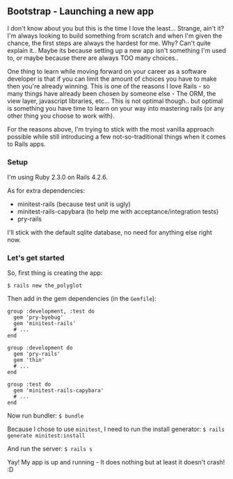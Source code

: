 ## Bootstrap - Launching a new app

I don't know about you but this is the time I love the least... Strange, ain't it? I'm always looking to build something from scratch and when I'm given the chance, the first steps are always the hardest for me.
Why? Can't quite explain it.. Maybe its because setting up a new app isn't something I'm used to, or maybe because there are always TOO many choices..

One thing to learn while moving forward on your career as a software developer is that if you can limit the amount of choices you have to make then you're already winning.
This is one of the reasons I love Rails - so many things have already been chosen by someone else - The ORM, the view layer, javascript libraries, etc...
This is not optimal though.. but optimal is something you have time to learn on your way into mastering rails (or any other thing you choose to work with).

For the reasons above, I'm trying to stick with the most vanilla approach possible while still introducing a few not-so-traditional things when it comes to Rails apps.

### Setup

I'm using Ruby 2.3.0 on Rails 4.2.6.

As for extra dependencies:

* minitest-rails (because test unit is ugly)
* minitest-rails-capybara (to help me with acceptance/integration tests)
* pry-rails

I'll stick with the default sqlite database, no need for anything else right now.

### Let's get started

So, first thing is creating the app:

```
$ rails new the_polyglot
```

Then add in the gem dependencies (in the `Gemfile`):

```
group :development, :test do
  gem 'pry-byebug'
  gem 'minitest-rails'
  # ...
end

group :development do
  gem 'pry-rails'
  gem 'thin'
  # ...
end

group :test do
  gem 'minitest-rails-capybara'
  # ...
end
```

Now run bundler: `$ bundle`

Because I chose to use `minitest`, I need to run the install generator: `$ rails generate minitest:install`

And run the server: `$ rails s`

Yay! My app is up and running - It does nothing but at least it doesn't crash! :D


